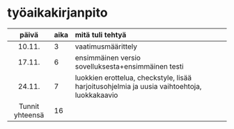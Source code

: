 # työaikakirjanpito

| päivä | aika | mitä tuli tehtyä  |
| :----:|:-----| :-----|
| 10.11. | 3    | vaatimusmäärittely |
| 17.11. | 6    |ensimmäinen versio sovelluksesta+ensimmäinen testi|
| 24.11. | 7    |luokkien erottelua, checkstyle, lisää harjoitusohjelmia ja uusia vaihtoehtoja, luokkakaavio|
|Tunnit yhteensä| 16|
